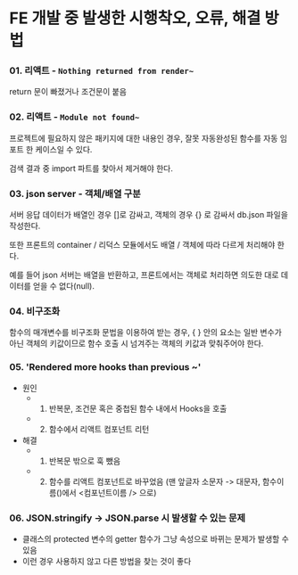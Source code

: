 # FE 개발 중 발생한 시행착오, 오류, 해결 방법

### 01. 리액트 - `Nothing returned from render~`
return 문이 빠졌거나 조건문이 붙음

### 02. 리액트 - `Module not found~`
프로젝트에 필요하지 않은 패키지에 대한 내용인 경우, 잘못 자동완성된 함수를 자동 임포트 한 케이스일 수 있다. 

검색 결과 중 import 파트를 찾아서 제거해야 한다.

### 03. json server - 객체/배열 구분
서버 응답 데이터가 배열인 경우 []로 감싸고, 객체의 경우 {} 로 감싸서 db.json 파일을 작성한다.

또한 프론트의 container / 리덕스 모듈에서도 배열 / 객체에 따라 다르게 처리해야 한다. 

예를 들어 json 서버는 배열을 반환하고, 프론트에서는 객체로 처리하면 의도한 대로 데이터를 얻을 수 없다(null).

### 04. 비구조화
함수의 매개변수를 비구조화 문법을 이용하여 받는 경우, { } 안의 요소는 일반 변수가 아닌 객체의 키값이므로 함수 호출 시 넘겨주는 객체의 키값과 맞춰주어야 한다.

### 05. 'Rendered more hooks than previous ~'
- 원인
  - 1. 반복문, 조건문 혹은 중첩된 함수 내에서 Hooks을 호출
  - 2. 함수에서 리액트 컴포넌트 리턴
- 해결
  - 1. 반복문 밖으로 훅 뺐음
  - 2. 함수를 리액트 컴포넌트로 바꾸었음 (맨 앞글자 소문자 -> 대문자, 함수이름()에서 <컴포넌트이름 /> 으로)

### 06. JSON.stringify -> JSON.parse 시 발생할 수 있는 문제
- 클래스의 protected 변수의 getter 함수가 그냥 속성으로 바뀌는 문제가 발생할 수 있음
- 이런 경우 사용하지 않고 다른 방법을 찾는 것이 좋다
